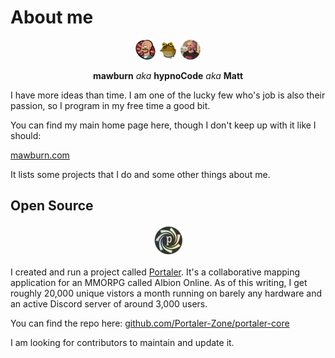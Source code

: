 # About me

<p align="center">
  <img src="https://raw.githubusercontent.com/mawburn/mawburn/main/lars-tiny.webp" alt="Matt Burnett - mawburn Lars Fillmore" />
  <img src="https://raw.githubusercontent.com/mawburn/mawburn/main/hypnoCode-tiny.webp" alt="Matt Burnett - hypnoCode" />
  <img src="https://raw.githubusercontent.com/mawburn/mawburn/main/photo.webp" alt="Matt Burnett" />
</p>
<p align="center">
  <strong>mawburn</strong> <em>aka</em> <strong>hypnoCode</strong> <em>aka</em> <strong>Matt</strong>
</p>

I have more ideas than time. I am one of the lucky few who's job is also their passion, so I program in my free time a good bit. 

You can find my main home page here, though I don't keep up with it like I should: 

[mawburn.com](https://mawburn.com)

It lists some projects that I do and some other things about me. 

## Open Source

<p align="center">
  <img src="https://raw.githubusercontent.com/mawburn/mawburn/main/portaler.webp" width="50px" height="50px" alt="Portaler - Albion Online" />
</p>

I created and run a project called [Portaler](https://portaler.zone). It's a collaborative mapping application for an MMORPG called Albion Online. As of this writing, I get roughly 20,000 unique vistors a month running on barely any hardware and an active Discord server of around 3,000 users.

You can find the repo here: [github.com/Portaler-Zone/portaler-core](https://github.com/Portaler-Zone/portaler-core)

I am looking for contributors to maintain and update it.
